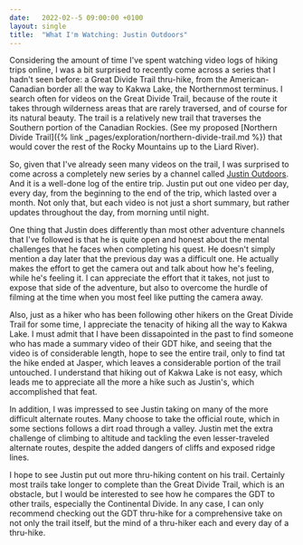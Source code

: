 ```yaml
---
date:   2022-02--5 09:00:00 +0100
layout: single
title:  "What I'm Watching: Justin Outdoors"
---
```

Considering the amount of time I've spent watching video logs of hiking trips online, I was a bit surprised to recently come across a series that I hadn't seen before: a Great Divide Trail thru-hike, from the American-Canadian border all the way to Kakwa Lake, the Northernmost terminus. I search often for videos on the Great Divide Trail, because of the route it takes through wilderness areas that are rarely traversed, and of course for its natural beauty. The trail is a relatively new trail that traverses the Southern portion of the Canadian Rockies. (See my proposed [Northern Divide Trail]({% link _pages/exploration/northern-divide-trail.md %}) that would cover the rest of the Rocky Mountains up to the Liard River).

So, given that I've already seen many videos on the trail, I was surprised to come across a completely new series by a channel called [Justin Outdoors][jo]. And it is a well-done log of the entire trip. Justin put out one video per day, every day, from the beginning to the end of the trip, which lasted over a month. Not only that, but each video is not just a short summary, but rather updates throughout the day, from morning until night.

One thing that Justin does differently than most other adventure channels that I've followed is that he is quite open and honest about the mental challenges that he faces when completing his quest. He doesn't simply mention a day later that the previous day was a difficult one. He actually makes the effort to get the camera out and talk about how he's feeling, while he's feeling it. I can appreciate the effort that it takes, not just to expose that side of the adventure, but also to overcome the hurdle of filming at the time when you most feel like putting the camera away.

Also, just as a hiker who has been following other hikers on the Great Divide Trail for some time, I appreciate the tenacity of hiking all the way to Kakwa Lake. I must admit that I have been dissapointed in the past to find someone who has made a summary video of their GDT hike, and seeing that the video is of considerable length, hope to see the entire trail, only to find tat the hike ended at Jasper, which leaves a considerable portion of the trail untouched. I understand that hiking out of Kakwa Lake is not easy, which leads me to appreciate all the more a hike such as Justin's, which accomplished that feat.

In addition, I was impressed to see Justin taking on many of the more difficult alternate routes. Many choose to take the official route, which in some sections follows a dirt road through a valley. Justin met the extra challenge of climbing to altitude and tackling the even lesser-traveled alternate routes, despite the added dangers of cliffs and exposed ridge lines.

I hope to see Justin put out more thru-hiking content on his trail. Certainly most trails take longer to complete than the Great Divide Trail, which is an obstacle, but I would be interested to see how he compares the GDT to other trails, especially the Continental Divide. In any case, I can only recommend checking out the GDT thru-hike for a comprehensive take on not only the trail itself, but the mind of a thru-hiker each and every day of a thru-hike.


[jo]: https://www.youtube.com/c/JustinOutdoors